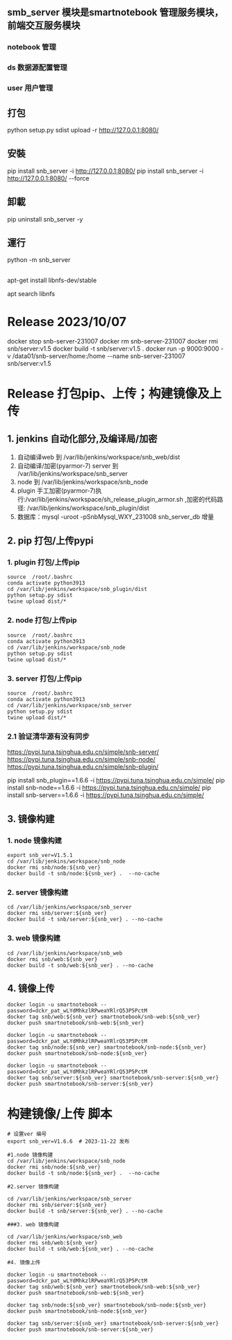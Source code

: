 ## smb_server 模块是smartnotebook 管理服务模块，前端交互服务模块

### notebook 管理
### ds 数据源配置管理
### user 用户管理



## 打包
python setup.py sdist upload -r  http://127.0.0.1:8080/
## 安裝
pip install snb_server -i http://127.0.0.1:8080/
pip install snb_server -i http://127.0.0.1:8080/ --force
## 卸載
pip uninstall snb_server -y

## 運行
python -m snb_server


## 
apt-get install  libnfs-dev/stable

apt search  libnfs



# Release  2023/10/07 
docker stop snb-server-231007 
docker rm snb-server-231007 
docker rmi snb/server:v1.5
docker build -t snb/server:v1.5 .
docker run -p 9000:9000 -v /data01/snb-server/home:/home --name snb-server-231007 snb/server:v1.5



# Release 打包pip、上传；构建镜像及上传
## 1. jenkins  自动化部分,及编译局/加密
1. 自动编译web 到  /var/lib/jenkins/workspace/snb_web/dist
2. 自动编译/加密(pyarmor-7) server 到 /var/lib/jenkins/workspace/snb_server
3. node 到 /var/lib/jenkins/workspace/snb_node
4. plugin 手工加密(pyarmor-7)执行:/var/lib/jenkins/workspace/sh_release_plugin_armor.sh  ,加密的代码路径: /var/lib/jenkins/workspace/snb_plugin/dist
5. 数据库：mysql -uroot -pSnbMysql_WXY_231008 snb_server_db 增量

## 2. pip 打包/上传pypi
###   1. plugin 打包/上传pip
```shell
source  /root/.bashrc
conda activate python3913
cd /var/lib/jenkins/workspace/snb_plugin/dist
python setup.py sdist
twine upload dist/*
```
###   2. node 打包/上传pip
```shell
source  /root/.bashrc
conda activate python3913
cd /var/lib/jenkins/workspace/snb_node
python setup.py sdist
twine upload dist/*
```

###   3. server 打包/上传pip
```shell
source  /root/.bashrc
conda activate python3913
cd /var/lib/jenkins/workspace/snb_server
python setup.py sdist
twine upload dist/*
```
### 2.1 验证清华源有没有同步
https://pypi.tuna.tsinghua.edu.cn/simple/snb-server/
https://pypi.tuna.tsinghua.edu.cn/simple/snb-node/
https://pypi.tuna.tsinghua.edu.cn/simple/snb-plugin/

pip install snb_plugin==1.6.6 -i https://pypi.tuna.tsinghua.edu.cn/simple/
pip install snb-node==1.6.6 -i https://pypi.tuna.tsinghua.edu.cn/simple/
pip install snb-server==1.6.6 -i https://pypi.tuna.tsinghua.edu.cn/simple/

## 3. 镜像构建
###   1. node 镜像构建
```shell
export snb_ver=V1.5.1
cd /var/lib/jenkins/workspace/snb_node
docker rmi snb/node:${snb_ver}
docker build -t snb/node:${snb_ver} .  --no-cache
```
###   2. server 镜像构建
```shell
cd /var/lib/jenkins/workspace/snb_server
docker rmi snb/server:${snb_ver}
docker build -t snb/server:${snb_ver} . --no-cache
```

### 3. web 镜像构建
```
cd /var/lib/jenkins/workspace/snb_web
docker rmi snb/web:${snb_ver}
docker build -t snb/web:${snb_ver} . --no-cache
```

## 4. 镜像上传
```
docker login -u smartnotebook --password=dckr_pat_wLYdMhkzlRPweaYRlrQ53P5PctM
docker tag snb/web:${snb_ver} smartnotebook/snb-web:${snb_ver}
docker push smartnotebook/snb-web:${snb_ver}

docker login -u smartnotebook --password=dckr_pat_wLYdMhkzlRPweaYRlrQ53P5PctM
docker tag snb/node:${snb_ver} smartnotebook/snb-node:${snb_ver}
docker push smartnotebook/snb-node:${snb_ver}

docker login -u smartnotebook --password=dckr_pat_wLYdMhkzlRPweaYRlrQ53P5PctM
docker tag snb/server:${snb_ver} smartnotebook/snb-server:${snb_ver}
docker push smartnotebook/snb-server:${snb_ver}
```


# 构建镜像/上传 脚本 

```shell
# 设置ver 编号
export snb_ver=V1.6.6  # 2023-11-22 发布

#1.node 镜像构建
cd /var/lib/jenkins/workspace/snb_node
docker rmi snb/node:${snb_ver}
docker build -t snb/node:${snb_ver} .  --no-cache

#2.server 镜像构建

cd /var/lib/jenkins/workspace/snb_server
docker rmi snb/server:${snb_ver}
docker build -t snb/server:${snb_ver} . --no-cache

###3. web 镜像构建

cd /var/lib/jenkins/workspace/snb_web
docker rmi snb/web:${snb_ver}
docker build -t snb/web:${snb_ver} . --no-cache

#4. 镜像上传

docker login -u smartnotebook --password=dckr_pat_wLYdMhkzlRPweaYRlrQ53P5PctM
docker tag snb/web:${snb_ver} smartnotebook/snb-web:${snb_ver}
docker push smartnotebook/snb-web:${snb_ver}

docker tag snb/node:${snb_ver} smartnotebook/snb-node:${snb_ver}
docker push smartnotebook/snb-node:${snb_ver}

docker tag snb/server:${snb_ver} smartnotebook/snb-server:${snb_ver}
docker push smartnotebook/snb-server:${snb_ver}

```